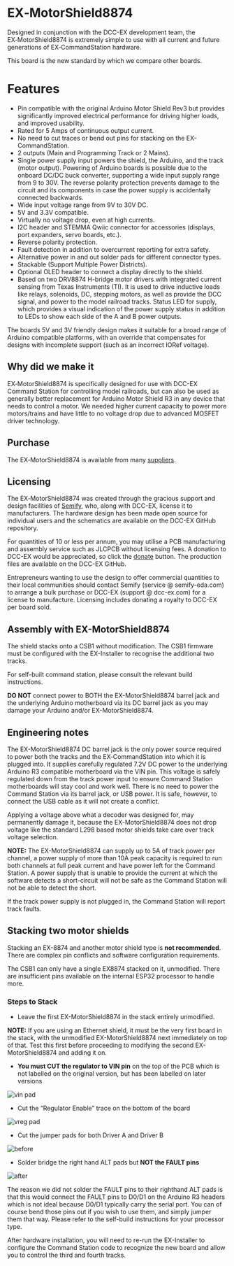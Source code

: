 # EX‑MotorShield8874

Designed in conjunction with the DCC-EX development team, the EX‑MotorShield8874 is extremely simple to use with all current and future generations of EX‑CommandStation hardware.

This board is the new standard by which we compare other boards.

# Features

- Pin compatible with the original Arduino Motor Shield Rev3 but provides significantly improved electrical performance for driving higher loads, and improved usability.
- Rated for 5 Amps of continuous output current.
- No need to cut traces or bend out pins for stacking on the EX-CommandStation.
- 2 outputs (Main and Programming Track or 2 Mains).
- Single power supply input powers the shield, the Arduino, and the track (motor output). Powering of Arduino boards is possible due to the onboard DC/DC buck converter, supporting a wide input supply range from 9 to 30V. The reverse polarity protection prevents damage to the circuit and its components in case the power supply is accidentally connected backwards.
- Wide input voltage range from 9V to 30V DC.
- 5V and 3.3V compatible.
- Virtually no voltage drop, even at high currents.
- I2C header and STEMMA Qwiic connector for accessories (displays, port expanders, servo boards, etc.).
- Reverse polarity protection.
- Fault detection in addition to overcurrent reporting for extra safety.
- Alternative power in and out solder pads for different connector types.
- Stackable (Support Multiple Power Districts).
- Optional OLED header to connect a display directly to the shield.
- Based on two DRV8874 H-bridge motor drivers with integrated current sensing from Texas Instruments (TI). It is used to drive inductive loads like relays, solenoids, DC, stepping motors, as well as provide the DCC signal, and power to the model railroad tracks. Status LED for supply, which provides a visual indication of the power supply status in addition to LEDs to show each side of the A and B power outputs.


The boards 5V and 3V friendly design makes it suitable for a broad range of Arduino compatible platforms, with an override that compensates for designs with incomplete support (such as an incorrect IORef voltage).

## Why did we make it
EX‑MotorShield8874 is specifically designed for use with DCC-EX Command Station for controlling model railroads, but can also be used as generally better replacement for Arduino Motor Shield R3 in any device that needs to control a motor. We needed higher current capacity to power more motors/trains and have little to no voltage drop due to advanced MOSFET driver technology.

## Purchase

The EX‑MotorShield8874 is available from many [suppliers](/purchasing/01-official-sellers.md).

## Licensing

The EX‑MotorShield8874 was created through the gracious support and design facilities of [Semify](https://www.semify-eda.com/), who, along with DCC-EX, license it to manufacturers. The hardware design has been made open source for individual users and the schematics are available on the DCC-EX GitHub repository.

For quantities of 10 or less per annum, you may utilise a PCB manufacturing and assembly service such as JLCPCB without licensing fees. A donation to DCC-EX would be appreciated, so click the [donate](/contributing/0-contributing.md) button. The production files are available on the DCC-EX GitHub.

Entrepreneurs wanting to use the design to offer commercial quantities to their local communities should contact Semify (service @ semify-eda.com) to arrange a bulk purchase or DCC-EX (support @ dcc-ex.com) for a license to manufacture. Licensing includes donating a royalty to DCC-EX per board sold.

## Assembly with EX-MotorShield8874

The shield stacks onto a CSB1 without modification. The CSB1 firmware must be configured with the EX-Installer to recognise the additional two tracks. 

For self-built command station, please consult the relevant build instructions.

**DO NOT** connect power to BOTH the EX-MotorShield8874 barrel jack and the underlying Arduino motherboard via its DC barrel jack as you may damage your Arduino and/or EX-MotorShield8874.

## Engineering notes

The EX-MotorShield8874 DC barrel jack is the only power source required to power both the tracks and the EX‑CommandStation into which it is plugged into. It supplies carefully regulated 7.2V DC power to the underlying Arduino R3 compatible motherboard via the VIN pin. This voltage is safely regulated down from the track power input to ensure Command Station motherboards will stay cool and work well. There is no need to power the Command Station via its barrel jack, or USB power. It is safe, however, to connect the USB cable as it will not create a conflict.

Applying a voltage above what a decoder was designed for, may permanently damage it, because the EX-MotorShield8874 does not drop voltage like the standard L298 based motor shields take care over track voltage selection.

**NOTE:** The EX-MotorShield8874 can supply up to 5A of track power per channel, a power supply of more than 10A peak capacity is required to run both channels at full peak current and have power left for the Command Station. A power supply that is unable to provide the current at which the software detects a short-circuit will not be safe as the Command Station will not be able to detect the short.

If the track power supply is not plugged in, the Command Station will report track faults.

## Stacking two motor shields

Stacking an EX-8874 and another motor shield type is **not recommended**. There are complex pin conflicts and software configuration requirements.

The CSB1 can only have a single EX8874 stacked on it, unmodified. There are insufficient pins available on the internal ESP32 processor to handle more.

### Steps to Stack

- Leave the first EX-MotorShield8874 in the stack entirely unmodified. 

**NOTE:** If you are using an Ethernet shield, it must be the very first board in the stack, with the unmodified EX-MotorShield8874 next immediately on top of that. Test this first before proceeding to modifying the second EX-MotorShield8874 and adding it on.

- **You must CUT the regulator to VIN pin** on the top of the PCB which is not labelled on the original version, but has been labelled on later versions

![vin pad](/_static/images/ex8874/vin_pad.png)

- Cut the “Regulator Enable” trace on the bottom of the board

![vreg pad](/_static/images/ex8874/vreg_enable_pad.png)

- Cut the jumper pads for both Driver A and Driver B

![before](/_static/images/ex8874/pin_assignment_pads_before.png)

- Solder bridge the right hand ALT pads but **NOT the FAULT pins**

![after](/_static/images/ex8874/pin_assignment_pads_after.png)

The reason we did not solder the FAULT pins to their righthand ALT pads is that this would connect the FAULT pins to D0/D1 on the Arduino R3 headers which is not ideal because D0/D1 typically carry the serial port. You can of course bend those pins out if you wish to use them, and simply jumper them that way. Please refer to the self-build instructions for your processor type. 

After hardware installation, you will need to re-run the EX-Installer to configure the Command Station code to recognize the new board and allow you to control the third and fourth tracks.
